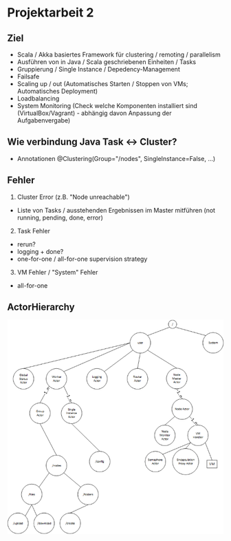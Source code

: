 # Projektarbeit 2
## Ziel
* Scala / Akka basiertes Framework für clustering / remoting / parallelism
* Ausführen von in Java / Scala geschriebenen Einheiten / Tasks 
* Gruppierung / Single Instance / Depedency-Management
* Failsafe
* Scaling up / out (Automatisches Starten / Stoppen von VMs; Automatisches Deployment)
* Loadbalancing
* System Monitoring (Check welche Komponenten installiert sind (VirtualBox/Vagrant) - abhängig davon Anpassung der Aufgabenvergabe)

## Wie verbindung Java Task <-> Cluster?
* Annotationen @Clustering(Group="/nodes", SingleInstance=False, ...)

## Fehler
1. Cluster Error (z.B. "Node unreachable")
  * Liste von Tasks / ausstehenden Ergebnissen im Master mitführen (not running, pending, done, error)
2. Task Fehler 
  * rerun?
  * logging + done?
  * one-for-one / all-for-one supervision strategy
3. VM Fehler / "System" Fehler
  * all-for-one

## ActorHierarchy
![Bild](pictures/ActorHierarchy.png)
